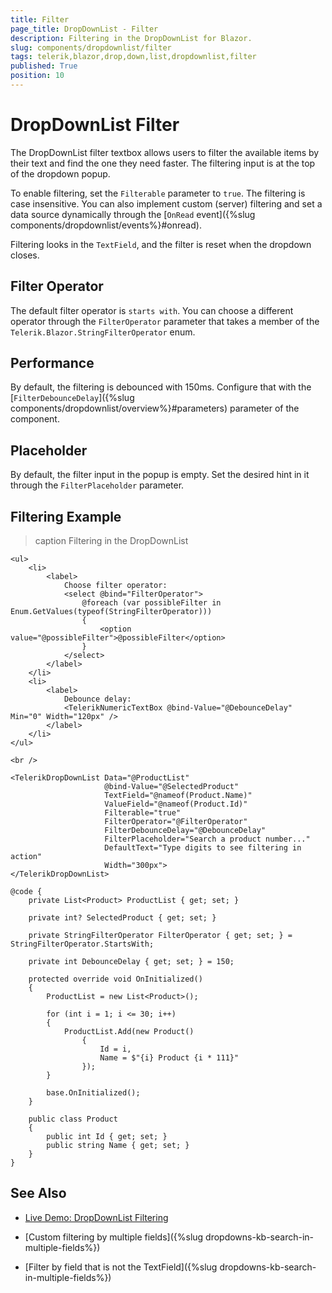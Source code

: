 ```yaml
---
title: Filter
page_title: DropDownList - Filter
description: Filtering in the DropDownList for Blazor.
slug: components/dropdownlist/filter
tags: telerik,blazor,drop,down,list,dropdownlist,filter
published: True
position: 10
---
```


# DropDownList Filter

The DropDownList filter textbox allows users to filter the available items by their text and find the one they need faster. The filtering input is at the top of the dropdown popup.

To enable filtering, set the `Filterable` parameter to `true`. The filtering is case insensitive. You can also implement custom (server) filtering and set a data source dynamically through the [`OnRead` event]({%slug components/dropdownlist/events%}#onread).

Filtering looks in the `TextField`, and the filter is reset when the dropdown closes.

## Filter Operator

The default filter operator is `starts with`. You can choose a different operator through the `FilterOperator` parameter that takes a member of the `Telerik.Blazor.StringFilterOperator` enum.

## Performance

By default, the filtering is debounced with 150ms. Configure that with the [`FilterDebounceDelay`]({%slug components/dropdownlist/overview%}#parameters) parameter of the component.

## Placeholder

By default, the filter input in the popup is empty. Set the desired hint in it through the `FilterPlaceholder` parameter.

## Filtering Example

>caption Filtering in the DropDownList

````CSHTML
<ul>
    <li>
        <label>
            Choose filter operator:
            <select @bind="FilterOperator">
                @foreach (var possibleFilter in Enum.GetValues(typeof(StringFilterOperator)))
                {
                    <option value="@possibleFilter">@possibleFilter</option>
                }
            </select>
        </label>
    </li>
    <li>
        <label>
            Debounce delay:
            <TelerikNumericTextBox @bind-Value="@DebounceDelay" Min="0" Width="120px" />
        </label>
    </li>
</ul>

<br />

<TelerikDropDownList Data="@ProductList"
                     @bind-Value="@SelectedProduct"
                     TextField="@nameof(Product.Name)"
                     ValueField="@nameof(Product.Id)"
                     Filterable="true"
                     FilterOperator="@FilterOperator"
                     FilterDebounceDelay="@DebounceDelay"
                     FilterPlaceholder="Search a product number..."
                     DefaultText="Type digits to see filtering in action"
                     Width="300px">
</TelerikDropDownList>

@code {
    private List<Product> ProductList { get; set; }

    private int? SelectedProduct { get; set; }

    private StringFilterOperator FilterOperator { get; set; } = StringFilterOperator.StartsWith;

    private int DebounceDelay { get; set; } = 150;

    protected override void OnInitialized()
    {
        ProductList = new List<Product>();

        for (int i = 1; i <= 30; i++)
        {
            ProductList.Add(new Product()
                {
                    Id = i,
                    Name = $"{i} Product {i * 111}"
                });
        }

        base.OnInitialized();
    }

    public class Product
    {
        public int Id { get; set; }
        public string Name { get; set; }
    }
}
````

## See Also

* [Live Demo: DropDownList Filtering](https://demos.telerik.com/blazor-ui/dropdownlist/filtering)

* [Custom filtering by multiple fields]({%slug dropdowns-kb-search-in-multiple-fields%})

* [Filter by field that is not the TextField]({%slug dropdowns-kb-search-in-multiple-fields%})